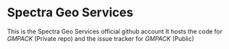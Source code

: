 # Spectra Geo Services

This is the Spectra Geo Services official github account
It hosts the code for *GMPACK* (Private repo) and the issue tracker for *GMPACK* (Public)
